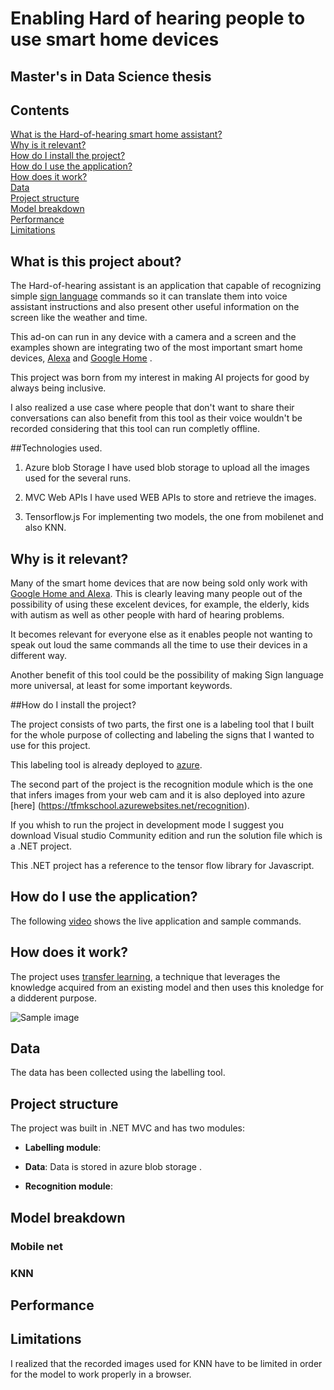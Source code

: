# Enabling Hard of hearing people to use smart home devices 
## Master's in Data Science thesis  

## Contents
[What is the Hard-of-hearing smart home assistant?](#what-is-this-project-about?) <br>
[Why is it relevant?](#why-is-it-relevant?) <br>
[How do I install the project?](#how-do-i-install-the-project) <br>
[How do I use the application?](#how-do-i-use-the-application) <br>
[How does it work?](#how-does-it-work?) <br>
[Data](#data) <br>
[Project structure](#project-structure) <br>
[Model breakdown](#model-breakdown) <br>
[Performance](#performance) <br>
[Limitations](#limitations)
 


## What is this project about?
The Hard-of-hearing assistant is an application that capable of recognizing simple 
[sign language](https://www.handspeak.com/word/search/index.php?id=1487) commands so it can translate them into voice assistant instructions and also present other useful information on the screen like the weather and time.

This ad-on can run in any device with a camera and a screen and the examples shown are integrating two of the most important smart home devices, [Alexa](https://developer.amazon.com/en-US/alexa) and [Google Home](https://store.google.com/product/google_home) .

This project was born from my interest in making AI projects for good by always being inclusive. 

I also realized a use case where people that don't want to share their conversations can also benefit from this tool as their voice wouldn't be recorded considering that this tool can run completly offline.
 
##Technologies used.

1. Azure blob Storage
I have used blob storage to upload all the images used for the several runs.

2. MVC Web APIs
I have used WEB APIs to store and retrieve the images. 

3. Tensorflow.js
For implementing two models, the one from mobilenet and also KNN.


## Why is it relevant?

Many of the smart home devices that are now being sold only work with [Google Home and Alexa](https://www.digitaltrends.com/home/best-google-home-compatible-devices). This is clearly leaving many people out of the possibility of using these excelent devices, for example, the elderly, kids with autism as well as other people with hard of hearing problems.

It becomes relevant for everyone else as it enables people not wanting to speak out loud the same commands all the time to use their devices in a different way.

Another benefit of this tool could be the possibility of making Sign language more universal, at least for some important keywords.


##How do I install the project?

The project consists of two parts, the first one is a labeling tool that I built for the whole purpose of collecting and labeling the signs that I wanted to use for this project.

This labeling tool is already deployed to [azure](http://tfmkschool.azurewebsites.net).

The second part of the project is the recognition module which is the one that infers images from your web cam and it is also deployed into azure [here] (https://tfmkschool.azurewebsites.net/recognition).

If you whish to run the project in development mode I suggest you download Visual studio Community edition and run the solution file which is a .NET project.

This .NET project has a reference to the tensor flow library for Javascript.


## How do I use the application?
The following [video](https://www.youtube.com/watch?v=sKn2nvj3qBE&feature=youtu.be) shows the live application and sample commands. 


## How does it work?

The project uses [transfer learning](https://en.wikipedia.org/wiki/Transfer_learning), a technique that leverages the knowledge acquired from an existing model and then uses this knoledge for a didderent purpose.  

![Sample image](https://tfmkschool.blob.core.windows.net/tfm/3_1637137022949233882_3f90f26a-a103-4a2d-acbd-b4afe48bd898.png)


 
## Data
The data has been collected using the labelling tool.

## Project structure
The project was built in .NET MVC and has two modules:

 - **Labelling module**: 
 
 - **Data**: Data is stored in azure blob storage .
 - **Recognition module**: 
 
## Model breakdown
### Mobile net

### KNN
## Performance

## Limitations

I realized that the recorded images used for KNN have to be limited in order for the model to work properly in a browser.

